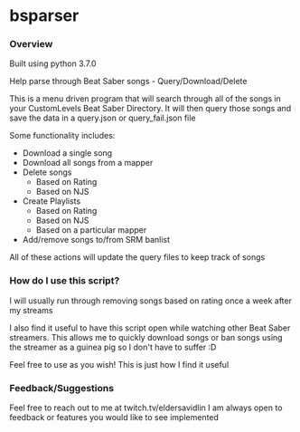 # bsparser

### Overview
Built using python 3.7.0

Help parse through Beat Saber songs - Query/Download/Delete

This is a menu driven program that will search through all of the songs in your CustomLevels Beat Saber Directory. It will then query those songs and save the data in a query.json or query_fail.json file

Some functionality includes:
- Download a single song
- Download all songs from a mapper
- Delete songs
  - Based on Rating
  - Based on NJS
- Create Playlists
  - Based on Rating
  - Based on NJS
  - Based on a particular mapper
- Add/remove songs to/from SRM banlist

All of these actions will update the query files to keep track of songs

### How do I use this script?

I will usually run through removing songs based on rating once a week after my streams 

I also find it useful to have this script open while watching other Beat Saber streamers. This allows me to quickly download songs or ban songs using the streamer as a guinea pig so I don't have to suffer :D

Feel free to use as you wish! This is just how I find it useful

### Feedback/Suggestions

Feel free to reach out to me at twitch.tv/eldersavidlin I am always open to feedback or features you would like to see implemented
